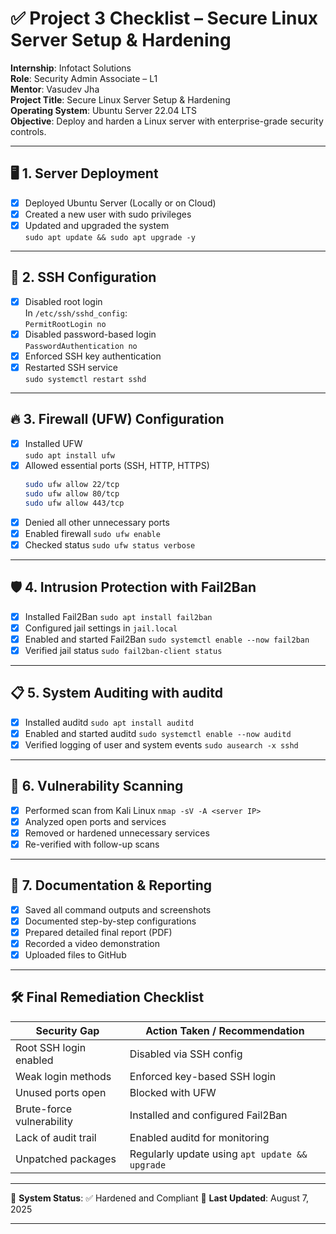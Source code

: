 # ✅ Project 3 Checklist – Secure Linux Server Setup & Hardening

**Internship**: Infotact Solutions  
**Role**: Security Admin Associate – L1  
**Mentor**: Vasudev Jha  
**Project Title**: Secure Linux Server Setup & Hardening  
**Operating System**: Ubuntu Server 22.04 LTS  
**Objective**: Deploy and harden a Linux server with enterprise-grade security controls.

---

## 🖥️ 1. Server Deployment

- [x] Deployed Ubuntu Server (Locally or on Cloud)
- [x] Created a new user with sudo privileges
- [x] Updated and upgraded the system  
  `sudo apt update && sudo apt upgrade -y`

---

## 🔐 2. SSH Configuration

- [x] Disabled root login  
  In `/etc/ssh/sshd_config`:  
  `PermitRootLogin no`
- [x] Disabled password-based login  
  `PasswordAuthentication no`
- [x] Enforced SSH key authentication
- [x] Restarted SSH service  
  `sudo systemctl restart sshd`

---

## 🔥 3. Firewall (UFW) Configuration

- [x] Installed UFW  
  `sudo apt install ufw`
- [x] Allowed essential ports (SSH, HTTP, HTTPS)  
  ```bash
  sudo ufw allow 22/tcp
  sudo ufw allow 80/tcp
  sudo ufw allow 443/tcp

* [x] Denied all other unnecessary ports
* [x] Enabled firewall
  `sudo ufw enable`
* [x] Checked status
  `sudo ufw status verbose`

---

## 🛡️ 4. Intrusion Protection with Fail2Ban

* [x] Installed Fail2Ban
  `sudo apt install fail2ban`
* [x] Configured jail settings in `jail.local`
* [x] Enabled and started Fail2Ban
  `sudo systemctl enable --now fail2ban`
* [x] Verified jail status
  `sudo fail2ban-client status`

---

## 📋 5. System Auditing with auditd

* [x] Installed auditd
  `sudo apt install auditd`
* [x] Enabled and started auditd
  `sudo systemctl enable --now auditd`
* [x] Verified logging of user and system events
  `sudo ausearch -x sshd`

---

## 🧪 6. Vulnerability Scanning

* [x] Performed scan from Kali Linux
  `nmap -sV -A <server IP>`
* [x] Analyzed open ports and services
* [x] Removed or hardened unnecessary services
* [x] Re-verified with follow-up scans

---

## 📄 7. Documentation & Reporting

* [x] Saved all command outputs and screenshots
* [x] Documented step-by-step configurations
* [x] Prepared detailed final report (PDF)
* [x] Recorded a video demonstration
* [x] Uploaded files to GitHub

---

## 🛠️ Final Remediation Checklist

| Security Gap              | Action Taken / Recommendation                  |
| ------------------------- | ---------------------------------------------- |
| Root SSH login enabled    | Disabled via SSH config                        |
| Weak login methods        | Enforced key-based SSH login                   |
| Unused ports open         | Blocked with UFW                               |
| Brute-force vulnerability | Installed and configured Fail2Ban              |
| Lack of audit trail       | Enabled auditd for monitoring                  |
| Unpatched packages        | Regularly update using `apt update && upgrade` |

---

📌 **System Status**: ✅ Hardened and Compliant
📅 **Last Updated**: August 7, 2025

---
